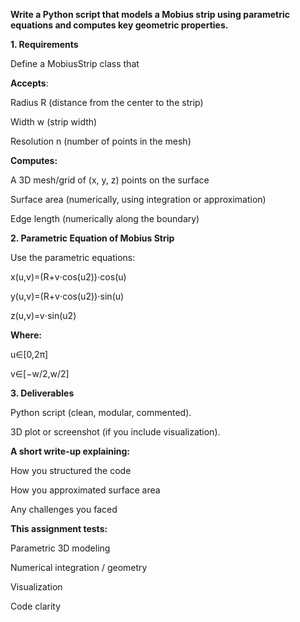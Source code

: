 **Write a Python script that models a Mobius strip using parametric equations and computes key geometric properties.**



**1. Requirements**

Define a MobiusStrip class that

**Accepts**:

Radius R (distance from the center to the strip)

Width w (strip width)

Resolution n (number of points in the mesh)

**Computes:**

A 3D mesh/grid of (x, y, z) points on the surface

Surface area (numerically, using integration or approximation)

Edge length (numerically along the boundary)


**2. Parametric Equation of Mobius Strip**

Use the parametric equations:

x(u,v)=(R+v⋅cos⁡(u2))⋅cos⁡(u)

y(u,v)=(R+v⋅cos⁡(u2))⋅sin⁡(u)

z(u,v)=v⋅sin⁡(u2)

**Where:**

u∈[0,2π]

v∈[−w/2,w/2]


**3. Deliverables**

Python script (clean, modular, commented).

3D plot or screenshot (if you include visualization).


**A short write-up explaining:**

How you structured the code

How you approximated surface area

Any challenges you faced


**This assignment tests:**

Parametric 3D modeling

Numerical integration / geometry

Visualization

Code clarity

